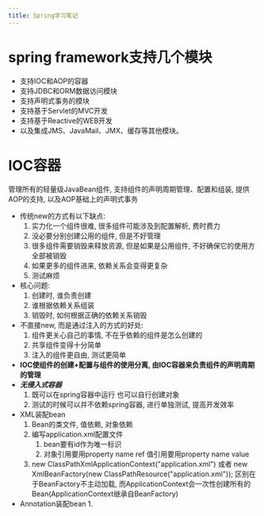 ```yaml
---
title: Spring学习笔记
---
```


# spring framework支持几个模块
  * 支持IOC和AOP的容器
  * 支持JDBC和ORM数据访问模块
  * 支持声明式事务的模块
  * 支持基于Servlet的MVC开发
  * 支持基于Reactive的WEB开发
  * 以及集成JMS、JavaMail、JMX、缓存等其他模块。
  
# IOC容器 
管理所有的轻量级JavaBean组件, 支持组件的声明周期管理、配置和组装, 提供AOP的支持, 以及AOP基础上的声明式事务  
* 传统new的方式有以下缺点:
  1. 实力化一个组件很难, 很多组件可能涉及到配置解析, 费时费力
  2. 没必要分别创建公用的组件, 但是不好管理
  3. 很多组件需要销毁来释放资源, 但是如果是公用组件, 不好确保它的使用方全部被销毁
  4. 如果更多的组件进来, 依赖关系会变得更复杂
  5. 测试麻烦
* 核心问题:
  1. 创建时, 谁负责创建
  2. 谁根据依赖关系组装
  3. 销毁时, 如何根据正确的依赖关系销毁
* 不直接new, 而是通过注入的方式的好处:
  1. 组件更关心自己的事情, 不在乎依赖的组件是怎么创建的
  2. 共享组件变得十分简单
  3. 注入的组件更自由, 测试更简单
* **IOC使组件的创建+配置与组件的使用分离, 由IOC容器来负责组件的声明周期的管理**
* ***无侵入式容器***
  1. 既可以在spring容器中运行 也可以自行创建对象
  2. 测试的时候可以并不依赖spring容器, 进行单独测试, 提高开发效率
* XML装配bean
  1. Bean的类文件, 值依赖, 对象依赖
  2. 编写application.xml配置文件
      1. bean要有id作为唯一标识
      2. 对象引用要用property name ref 值引用要用property name value
  3. new ClassPathXmlApplicationContext("application.xml") 或者 new XmlBeanFactory(new ClassPathResource("application.xml"));  区别在于BeanFactory不主动加载, 而ApplicationContext会一次性创建所有的Bean(ApplicationContext继承自BeanFactory)
* Annotation装配bean
  1. 
  
